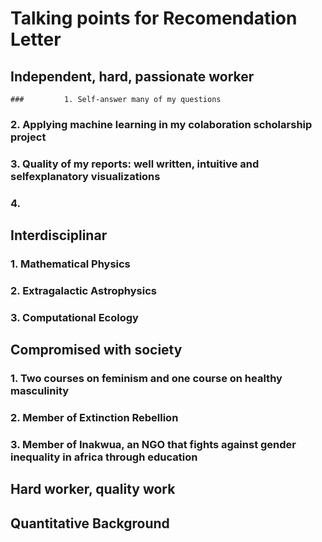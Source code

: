 # Talking points for Recomendation Letter
## Independent, hard, passionate worker
	###         1. Self-answer many of my questions
###	    2. Applying machine learning in my colaboration scholarship project
###	    3. Quality of my reports: well written, intuitive and selfexplanatory visualizations
###	    4. 
## Interdisciplinar
###	    1. Mathematical Physics
###	    2. Extragalactic Astrophysics
###	    3. Computational Ecology
## Compromised with society
### 1. Two courses on feminism and one course on healthy masculinity
### 2. Member of Extinction Rebellion 
### 3. Member of Inakwua, an NGO that fights against gender inequality in africa through education 
## Hard worker, quality work
## Quantitative Background
